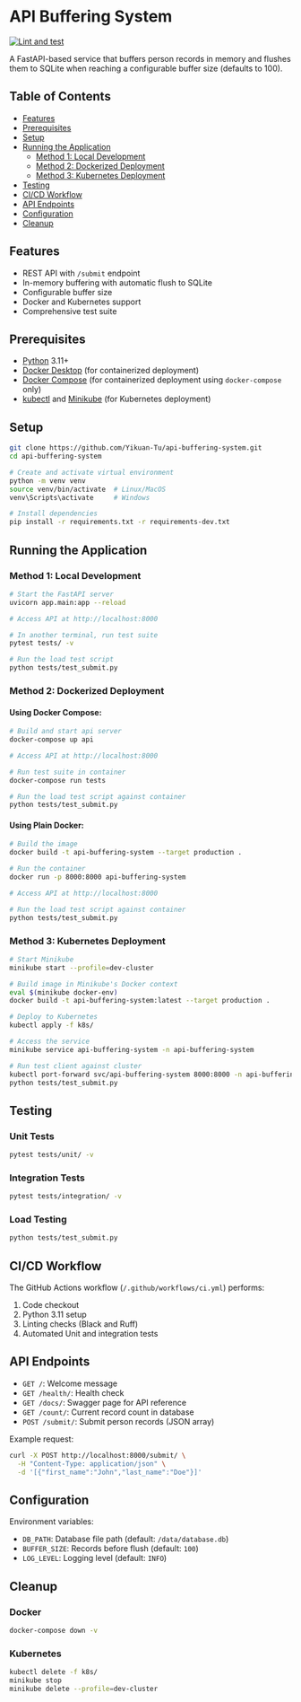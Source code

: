 
# API Buffering System
[![Lint and test](https://github.com/Yikuan-Tu/api-buffering-system/actions/workflows/test.yml/badge.svg)](https://github.com/Yikuan-Tu/api-buffering-system/actions/workflows/ci.yml)

A FastAPI-based service that buffers person records in memory and flushes them to SQLite when reaching a configurable buffer size (defaults to 100).

## Table of Contents
- [Features](#features)
- [Prerequisites](#prerequisites)
- [Setup](#setup)
- [Running the Application](#running-the-application)
  - [Method 1: Local Development](#method-1-local-development)
  - [Method 2: Dockerized Deployment](#method-2-dockerized-deployment)
  - [Method 3: Kubernetes Deployment](#method-3-kubernetes-deployment)
- [Testing](#testing)
- [CI/CD Workflow](#cicd-workflow)
- [API Endpoints](#api-endpoints)
- [Configuration](#configuration)
- [Cleanup](#cleanup)

## Features
- REST API with `/submit` endpoint
- In-memory buffering with automatic flush to SQLite
- Configurable buffer size
- Docker and Kubernetes support
- Comprehensive test suite

## Prerequisites
- [Python](https://www.python.org/downloads/) 3.11+
- [Docker Desktop](https://docs.docker.com/desktop/) (for containerized deployment)
- [Docker Compose](https://docs.docker.com/compose/install/) (for containerized deployment using `docker-compose` only)
- [kubectl](https://pwittrock.github.io/docs/tasks/tools/install-kubectl/) and [Minikube](https://minikube.sigs.k8s.io/docs/start/) (for Kubernetes deployment)

## Setup
```bash
git clone https://github.com/Yikuan-Tu/api-buffering-system.git
cd api-buffering-system

# Create and activate virtual environment
python -m venv venv
source venv/bin/activate  # Linux/MacOS
venv\Scripts\activate     # Windows

# Install dependencies
pip install -r requirements.txt -r requirements-dev.txt
```

## Running the Application

### Method 1: Local Development
```bash
# Start the FastAPI server
uvicorn app.main:app --reload

# Access API at http://localhost:8000

# In another terminal, run test suite
pytest tests/ -v

# Run the load test script
python tests/test_submit.py
```

### Method 2: Dockerized Deployment

#### Using Docker Compose:
```bash
# Build and start api server
docker-compose up api

# Access API at http://localhost:8000

# Run test suite in container
docker-compose run tests

# Run the load test script against container
python tests/test_submit.py
```

#### Using Plain Docker:
```bash
# Build the image
docker build -t api-buffering-system --target production .

# Run the container
docker run -p 8000:8000 api-buffering-system

# Access API at http://localhost:8000

# Run the load test script against container
python tests/test_submit.py
```

### Method 3: Kubernetes Deployment
```bash
# Start Minikube
minikube start --profile=dev-cluster

# Build image in Minikube's Docker context
eval $(minikube docker-env)
docker build -t api-buffering-system:latest --target production .

# Deploy to Kubernetes
kubectl apply -f k8s/

# Access the service
minikube service api-buffering-system -n api-buffering-system

# Run test client against cluster
kubectl port-forward svc/api-buffering-system 8000:8000 -n api-buffering-system
python tests/test_submit.py
```

## Testing

### Unit Tests
```bash
pytest tests/unit/ -v
```

### Integration Tests
```bash
pytest tests/integration/ -v
```

### Load Testing
```bash
python tests/test_submit.py
```

## CI/CD Workflow
The GitHub Actions workflow (`/.github/workflows/ci.yml`) performs:
1. Code checkout
2. Python 3.11 setup
3. Linting checks (Black and Ruff)
4. Automated Unit and integration tests

## API Endpoints
- `GET /`: Welcome message
- `GET /health/`: Health check
- `GET /docs/`:  Swagger page for API reference
- `GET /count/`: Current record count in database
- `POST /submit/`: Submit person records (JSON array)

Example request:
```bash
curl -X POST http://localhost:8000/submit/ \
  -H "Content-Type: application/json" \
  -d '[{"first_name":"John","last_name":"Doe"}]'
```

## Configuration
Environment variables:
- `DB_PATH`: Database file path (default: `/data/database.db`)
- `BUFFER_SIZE`: Records before flush (default: `100`)
- `LOG_LEVEL`: Logging level (default: `INFO`)

## Cleanup

### Docker
```bash
docker-compose down -v
```

### Kubernetes
```bash
kubectl delete -f k8s/
minikube stop
minikube delete --profile=dev-cluster
```
